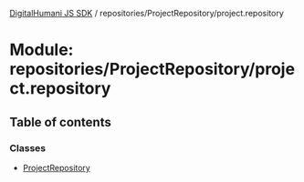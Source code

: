 [DigitalHumani JS SDK](../README.md) / repositories/ProjectRepository/project.repository

# Module: repositories/ProjectRepository/project.repository

## Table of contents

### Classes

- [ProjectRepository](../classes/repositories_ProjectRepository_project_repository.ProjectRepository.md)
